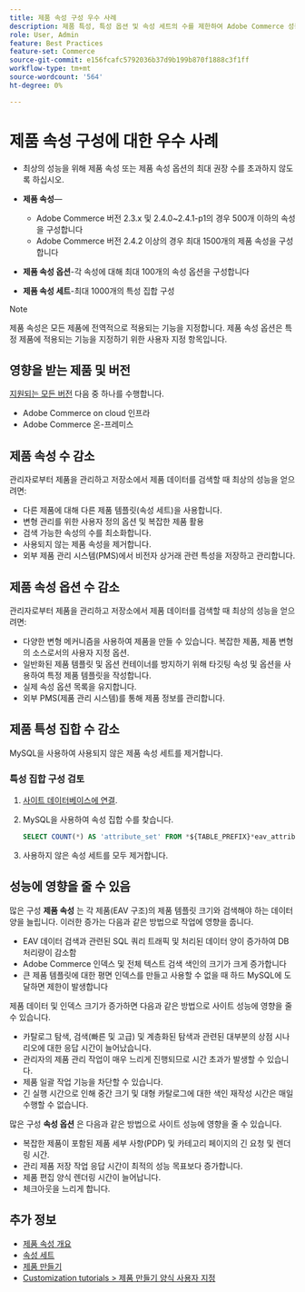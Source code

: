 ```yaml
---
title: 제품 속성 구성 우수 사례
description: 제품 특성, 특성 옵션 및 속성 세트의 수를 제한하여 Adobe Commerce 성능을 최적화하는 방법을 알아봅니다
role: User, Admin
feature: Best Practices
feature-set: Commerce
source-git-commit: e156fcafc5792036b37d9b199b870f1888c3f1ff
workflow-type: tm+mt
source-wordcount: '564'
ht-degree: 0%

---
```



# 제품 속성 구성에 대한 우수 사례

- 최상의 성능을 위해 제품 속성 또는 제품 속성 옵션의 최대 권장 수를 초과하지 않도록 하십시오.

- **제품 속성**—
   - Adobe Commerce 버전 2.3.x 및 2.4.0~2.4.1-p1의 경우 500개 이하의 속성을 구성합니다
   - Adobe Commerce 버전 2.4.2 이상의 경우 최대 1500개의 제품 속성을 구성합니다
- **제품 속성 옵션**-각 속성에 대해 최대 100개의 속성 옵션을 구성합니다
- **제품 속성 세트**-최대 1000개의 특성 집합 구성

>[!NOTE]
>
>제품 속성은 모든 제품에 전역적으로 적용되는 기능을 지정합니다. 제품 속성 옵션은 특정 제품에 적용되는 기능을 지정하기 위한 사용자 지정 항목입니다.

## 영향을 받는 제품 및 버전

[지원되는 모든 버전](../../../release/versions.md) 다음 중 하나를 수행합니다.

- Adobe Commerce on cloud 인프라
- Adobe Commerce 온-프레미스

## 제품 속성 수 감소

관리자로부터 제품을 관리하고 저장소에서 제품 데이터를 검색할 때 최상의 성능을 얻으려면:

- 다른 제품에 대해 다른 제품 템플릿(속성 세트)을 사용합니다.
- 변형 관리를 위한 사용자 정의 옵션 및 복잡한 제품 활용
- 검색 가능한 속성의 수를 최소화합니다.
- 사용되지 않는 제품 속성을 제거합니다.
- 외부 제품 관리 시스템(PMS)에서 비전자 상거래 관련 특성을 저장하고 관리합니다.

## 제품 속성 옵션 수 감소

관리자로부터 제품을 관리하고 저장소에서 제품 데이터를 검색할 때 최상의 성능을 얻으려면:

- 다양한 변형 메커니즘을 사용하여 제품을 만들 수 있습니다. 복잡한 제품, 제품 변형의 소스로서의 사용자 지정 옵션.
- 일반화된 제품 템플릿 및 옵션 컨테이너를 방지하기 위해 타깃팅 속성 및 옵션을 사용하여 특정 제품 템플릿을 작성합니다.
- 실제 속성 옵션 목록을 유지합니다.
- 외부 PMS(제품 관리 시스템)를 통해 제품 정보를 관리합니다.

## 제품 특성 집합 수 감소

MySQL을 사용하여 사용되지 않은 제품 속성 세트를 제거합니다.

### 특성 집합 구성 검토

1. [사이트 데이터베이스에 연결](https://devdocs.magento.com/cloud/project/services-mysql.html#connect-to-the-database).

1. MySQL을 사용하여 속성 집합 수를 찾습니다.

   ```sql
   SELECT COUNT(*) AS 'attribute_set' FROM *${TABLE_PREFIX}*eav_attribute_set;
   ```

1. 사용하지 않은 속성 세트를 모두 제거합니다.

## 성능에 영향을 줄 수 있음

많은 구성 **제품 속성** 는 각 제품(EAV 구조)의 제품 템플릿 크기와 검색해야 하는 데이터 양을 늘립니다. 이러한 증가는 다음과 같은 방법으로 작업에 영향을 줍니다.

- EAV 데이터 검색과 관련된 SQL 쿼리 트래픽 및 처리된 데이터 양이 증가하여 DB 처리량이 감소함
- Adobe Commerce 인덱스 및 전체 텍스트 검색 색인의 크기가 크게 증가합니다
- 큰 제품 템플릿에 대한 평면 인덱스를 만들고 사용할 수 없을 때 하드 MySQL에 도달하면 제한이 발생합니다

제품 데이터 및 인덱스 크기가 증가하면 다음과 같은 방법으로 사이트 성능에 영향을 줄 수 있습니다.

- 카탈로그 탐색, 검색(빠른 및 고급) 및 계층화된 탐색과 관련된 대부분의 상점 시나리오에 대한 응답 시간이 늘어났습니다.
- 관리자의 제품 관리 작업이 매우 느리게 진행되므로 시간 초과가 발생할 수 있습니다.
- 제품 일괄 작업 기능을 차단할 수 있습니다.
- 긴 실행 시간으로 인해 중간 크기 및 대형 카탈로그에 대한 색인 재작성 시간은 매일 수행할 수 없습니다.

많은 구성 **속성 옵션** 은 다음과 같은 방법으로 사이트 성능에 영향을 줄 수 있습니다.

- 복잡한 제품이 포함된 제품 세부 사항(PDP) 및 카테고리 페이지의 긴 요청 및 렌더링 시간.
- 관리 제품 저장 작업 응답 시간이 최적의 성능 목표보다 증가합니다.
- 제품 편집 양식 렌더링 시간이 늘어납니다.
- 체크아웃을 느리게 합니다.

## 추가 정보

- [제품 속성 개요](https://experienceleague.adobe.com/docs/commerce-admin/catalog/product-attributes/product-attributes.html)
- [속성 세트](https://experienceleague.adobe.com/docs/commerce-admin/catalog/product-attributes/create/attribute-sets.html)
- [제품 만들기](https://experienceleague.adobe.com/docs/commerce-admin/catalog/products/product-create.html)
- [Customization tutorials > 제품 만들기 양식 사용자 지정](https://developer.adobe.com/commerce/php/tutorials/admin/custom-product-creation-form/)

